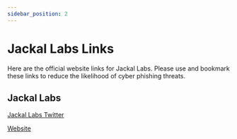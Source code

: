 ```yaml
---
sidebar_position: 2
---
```


# Jackal Labs Links
Here are the official website links for Jackal Labs. Please use and bookmark these links to reduce the likelihood of cyber phishing threats.

## Jackal Labs

[Jackal Labs Twitter](https://twitter.com/Jackal_Labs)

[Website](https://www.jackallabs.io/)




